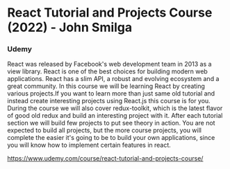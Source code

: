 # React Tutorial and Projects Course (2022) - John Smilga
### Udemy

React was released by Facebook's web development team in 2013 as a view library. React is one of the best choices for building modern web applications. React has a slim API, a robust and evolving ecosystem and a great community. In this course we will be learning React by creating various projects.If you want to learn more than just same old tutorial and instead create interesting projects using React.js this course is for you. During the course we will also cover redux-toolkit, which is the latest flavor of good old redux and build an interesting project with it. After each tutorial section we will build few projects to put see theory in action. You are not expected to build all projects, but the more course projects, you will complete the easier it's going to be to build your own applications, since you will know how to implement certain features in react.

https://www.udemy.com/course/react-tutorial-and-projects-course/
